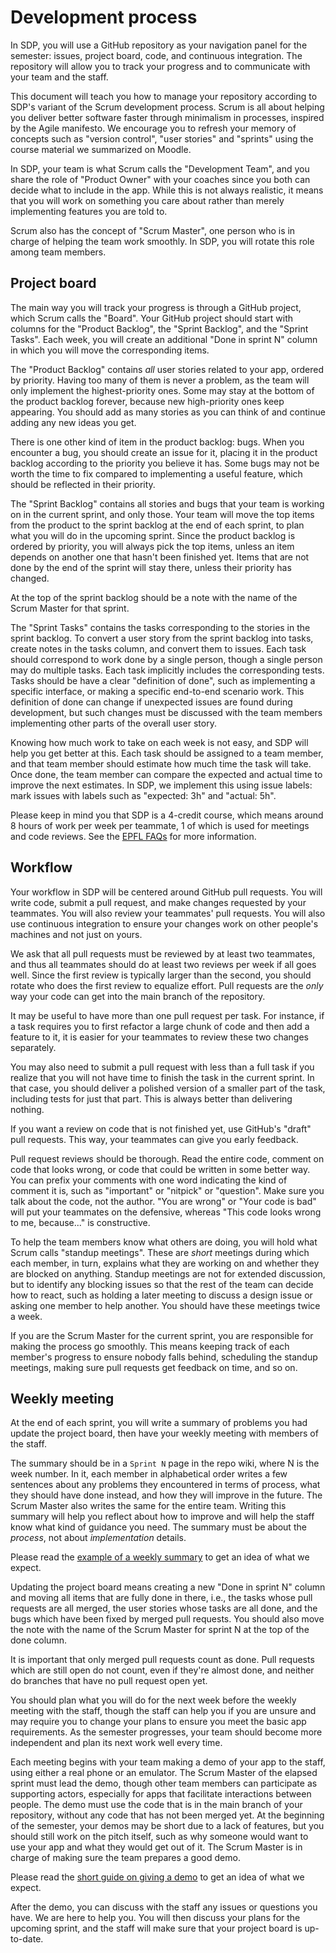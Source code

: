 # Development process

In SDP, you will use a GitHub repository as your navigation panel for the semester: issues, project board, code, and continuous integration.
The repository will allow you to track your progress and to communicate with your team and the staff.

This document will teach you how to manage your repository according to SDP's variant of the Scrum development process.
Scrum is all about helping you deliver better software faster through minimalism in processes, inspired by the Agile manifesto.
We encourage you to refresh your memory of concepts such as "version control", "user stories" and "sprints" using the course material we summarized on Moodle.

In SDP, your team is what Scrum calls the "Development Team", and you share the role of "Product Owner" with your coaches since you both can decide what to include in the app.
While this is not always realistic, it means that you will work on something you care about rather than merely implementing features you are told to.

Scrum also has the concept of "Scrum Master", one person who is in charge of helping the team work smoothly. In SDP, you will rotate this role among team members.


## Project board

The main way you will track your progress is through a GitHub project, which Scrum calls the "Board".
Your GitHub project should start with columns for the "Product Backlog", the "Sprint Backlog", and the "Sprint Tasks".
Each week, you will create an additional "Done in sprint N" column in which you will move the corresponding items.

The "Product Backlog" contains _all_ user stories related to your app, ordered by priority.
Having too many of them is never a problem, as the team will only implement the highest-priority ones.
Some may stay at the bottom of the product backlog forever, because new high-priority ones keep appearing.
You should add as many stories as you can think of and continue adding any new ideas you get.

There is one other kind of item in the product backlog: bugs.
When you encounter a bug, you should create an issue for it, placing it in the product backlog according to the priority you believe it has.
Some bugs may not be worth the time to fix compared to implementing a useful feature, which should be reflected in their priority.

The "Sprint Backlog" contains all stories and bugs that your team is working on in the current sprint, and only those.
Your team will move the top items from the product to the sprint backlog at the end of each sprint, to plan what you will do in the upcoming sprint.
Since the product backlog is ordered by priority, you will always pick the top items, unless an item depends on another one that hasn't been finished yet.
Items that are not done by the end of the sprint will stay there, unless their priority has changed.

At the top of the sprint backlog should be a note with the name of the Scrum Master for that sprint.

The "Sprint Tasks" contains the tasks corresponding to the stories in the sprint backlog.
To convert a user story from the sprint backlog into tasks, create notes in the tasks column, and convert them to issues.
Each task should correspond to work done by a single person, though a single person may do multiple tasks.
Each task implicitly includes the corresponding tests. Tasks should be have a clear "definition of done", such as implementing a specific interface, or making a specific end-to-end scenario work.
This definition of done can change if unexpected issues are found during development, but such changes must be discussed with the team members implementing other parts of the overall user story.

Knowing how much work to take on each week is not easy, and SDP will help you get better at this.
Each task should be assigned to a team member, and that team member should estimate how much time the task will take.
Once done, the team member can compare the expected and actual time to improve the next estimates.
In SDP, we implement this using issue labels: mark issues with labels such as "expected: 3h" and "actual: 5h".

Please keep in mind you that SDP is a 4-credit course, which means around 8 hours of work per week per teammate, 1 of which is used for meetings and code reviews.
See the [EPFL FAQs](https://www.epfl.ch/education/bachelor/study-programs-structure/faqs/) for more information.


## Workflow

Your workflow in SDP will be centered around GitHub pull requests.
You will write code, submit a pull request, and make changes requested by your teammates.
You will also review your teammates' pull requests. You will also use continuous integration to ensure your changes work on other people's machines and not just on yours.

We ask that all pull requests must be reviewed by at least two teammates, and thus all teammates should do at least two reviews per week if all goes well.
Since the first review is typically larger than the second, you should rotate who does the first review to equalize effort.
Pull requests are the _only_ way your code can get into the main branch of the repository.

It may be useful to have more than one pull request per task.
For instance, if a task requires you to first refactor a large chunk of code and then add a feature to it, it is easier for your teammates to review these two changes separately.

You may also need to submit a pull request with less than a full task if you realize that you will not have time to finish the task in the current sprint.
In that case, you should deliver a polished version of a smaller part of the task, including tests for just that part.
This is always better than delivering nothing.

If you want a review on code that is not finished yet, use GitHub's "draft" pull requests.
This way, your teammates can give you early feedback.

Pull request reviews should be thorough.
Read the entire code, comment on code that looks wrong, or code that could be written in some better way.
You can prefix your comments with one word indicating the kind of comment it is, such as "important" or "nitpick" or "question".
Make sure you talk about the code, not the author. "You are wrong" or "Your code is bad" will put your teammates on the defensive, whereas "This code looks wrong to me, because..." is constructive.

To help the team members know what others are doing, you will hold what Scrum calls "standup meetings".
These are _short_ meetings during which each member, in turn, explains what they are working on and whether they are blocked on anything.
Standup meetings are not for extended discussion, but to identify any blocking issues so that the rest of the team can decide how to react,
such as holding a later meeting to discuss a design issue or asking one member to help another. You should have these meetings twice a week.

If you are the Scrum Master for the current sprint, you are responsible for making the process go smoothly.
This means keeping track of each member's progress to ensure nobody falls behind, scheduling the standup meetings, making sure pull requests get feedback on time, and so on.


## Weekly meeting

At the end of each sprint, you will write a summary of problems you had update the project board, then have your weekly meeting with members of the staff.

The summary should be in a `Sprint N` page in the repo wiki, where N is the week number.
In it, each member in alphabetical order writes a few sentences about any problems they encountered in terms of process, what they should have done instead, and how they will improve in the future.
The Scrum Master also writes the same for the entire team.
Writing this summary will help you reflect about how to improve and will help the staff know what kind of guidance you need.
The summary must be about the _process_, not about _implementation_ details.

Please read the [example of a weekly summary](./ExampleSummary.md) to get an idea of what we expect.

Updating the project board means creating a new "Done in sprint N" column and moving all items that are fully done in there, i.e., the tasks whose pull requests are all merged,
the user stories whose tasks are all done, and the bugs which have been fixed by merged pull requests.
You should also move the note with the name of the Scrum Master for sprint N at the top of the done column.

It is important that only merged pull requests count as done.
Pull requests which are still open do not count, even if they're almost done, and neither do branches that have no pull request open yet.

You should plan what you will do for the next week before the weekly meeting with the staff, though the staff can help you if you are unsure
and may require you to change your plans to ensure you meet the basic app requirements.
As the semester progresses, your team should become more independent and plan its next work well every time.

Each meeting begins with your team making a demo of your app to the staff, using either a real phone or an emulator.
The Scrum Master of the elapsed sprint must lead the demo, though other team members can participate as supporting actors, especially for apps that facilitate interactions between people.
The demo must use the code that is in the main branch of your repository, without any code that has not been merged yet.
At the beginning of the semester, your demos may be short due to a lack of features, but you should still work on the pitch itself,
such as why someone would want to use your app and what they would get out of it.
The Scrum Master is in charge of making sure the team prepares a good demo.

Please read the [short guide on giving a demo](./Demo.md) to get an idea of what we expect.

After the demo, you can discuss with the staff any issues or questions you have.
We are here to help you.
You will then discuss your plans for the upcoming sprint, and the staff will make sure that your project board is up-to-date.
